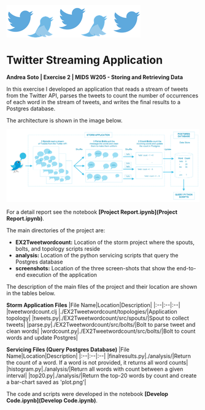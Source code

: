 
![logo](./logo.png)

# Twitter Streaming Application

**Andrea Soto | Exercise 2 | MIDS W205 - Storing and Retrieving Data**



In this exercise I developed an application that reads a stream of tweets from the Twitter API, parses the tweets to count the number of occurrences of each word in the stream of tweets, and writes the final results to a Postgres database.

The architecture is shown in the image below.

![Architecture](./architecture.png)


For a detail report see the notebook **[Project Report.ipynb](Project Report.ipynb)**.


The main directories of the project are:

- **EX2Tweetwordcount:** Location of the storm project where the spouts, bolts, and topology scripts reside
- **analysis:** Location of the python servicing scripts that query the Postgres database
- **screenshots:** Location of the three screen-shots that show the end-to-end execution of the application

The description of the main files of the project and their location are shown in the tables below.

**Storm Application Files**
|File Name|Location|Description|
|:--|:--|:--|
|tweetwordcount.clj  |./EX2Tweetwordcount/topologies/|Application topology|
|tweets.py|./EX2Tweetwordcount/src/spouts/|Spout to collect tweets|
|parse.py|./EX2Tweetwordcount/src/bolts/|Bolt to parse tweet and clean words|
|wordcount.py|./EX2Tweetwordcount/src/bolts/|Bolt to count words and update Postgres|

**Servicing Files (Query Postgres Database)**
|File Name|Location|Description|
|:--|:--|:--|
|finalresults.py|./analysis/|Return the count of a word. If a word is not provided, it returns all word counts|
|histogram.py|./analysis/|Return all words with count between a given interval|
|top20.py|./analysis/|Return the top-20 words by count and create a bar-chart saved as 'plot.png'|

The code and scripts were developed in the notebook **[Develop Code.ipynb](Develop Code.ipynb)**.
